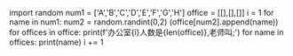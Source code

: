 import random
num1 = ['A','B','C','D','E','F','G','H']
office = [[],[],[]]
i = 1
for name in num1:
    num2 = random.randint(0,2)
    (office[num2].append(name))
for offices in office:
     print(f'办公室{i}人数是{len(office)},老师叫;')
     for name in offices:
         print(name)
     i += 1
